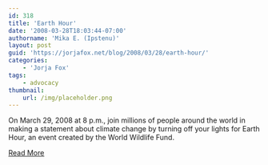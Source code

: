 ```yaml
---
id: 318
title: 'Earth Hour'
date: '2008-03-28T18:03:44-07:00'
authorname: 'Mika E. (Ipstenu)'
layout: post
guid: 'https://jorjafox.net/blog/2008/03/28/earth-hour/'
categories:
    - 'Jorja Fox'
tags:
    - advocacy
thumbnail:
    url: /img/placeholder.png
---
```


On March 29, 2008 at 8 p.m., join millions of people around the world in making a statement about climate change by turning off your lights for Earth Hour, an event created by the World Wildlife Fund.

[Read More](http://www.earthhour.org)
